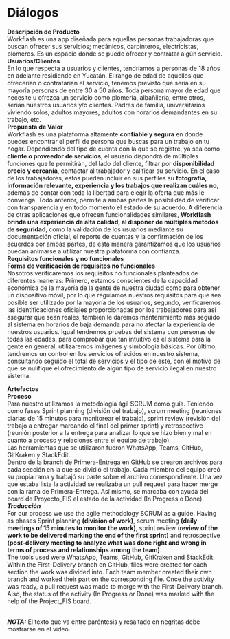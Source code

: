 <h1>Diálogos</h1>

**Descripción de Producto**
<br>
Workflash es una app diseñada para aquellas personas trabajadoras que buscan ofrecer sus servicios; mecánicos, carpinteros, electricistas, plomeros. Es un espacio dónde se puede ofrecer y contratar algún servicio.
<br>
**Usuarios/Clientes**
<br>
En lo que respecta a usuarios y clientes, tendríamos a personas de 18 años en adelante residiendo en Yucatán. El rango de edad de aquellos que ofrecerían o contratarían el servicio, tenemos previsto que sería en su mayoría personas de entre 30 a 50 años. 
Toda persona mayor de edad que necesite u ofrezca un servicio como plomería, albañilería, entre otros, serían nuestros usuarios y/o clientes. Padres de familia, universitarios viviendo solos, adultos mayores, adultos con horarios demandantes en su trabajo, etc. 
<br>
**Propuesta de Valor**
<br>
Workflash es una plataforma altamente **confiable y segura** en donde puedes encontrar el perfil de persona que buscas para un trabajo en tu hogar. Dependiendo del tipo de cuenta con la que se registre, ya sea como **cliente o proveedor de servicios**, el usuario dispondrá de múltiples funciones que le permitirán, del lado del cliente, filtrar por **disponibilidad precio y cercanía**, contactar al trabajador y calificar su servicio. En el caso de los trabajadores, estos pueden incluir en sus perfiles su **fotografía, información relevante, experiencia y los trabajos que realizan cuáles no**, además de contar con toda la libertad para elegir la oferta que más le convenga. Todo anterior, permite a ambas partes la posibilidad de verificar con transparencia y en todo momento el estado de su acuerdo.
A diferencia de otras aplicaciones que ofrecen funcionalidades similares, **Workflash brinda una experiencia de alta calidad, al disponer de múltiples métodos de seguridad**, como la validación de los usuarios mediante su documentación oficial, el reporte de cuentas y la confirmación de los acuerdos por ambas partes, de esta manera garantizamos que los usuarios puedan animarse a utilizar nuestra plataforma con confianza.
<br>
**Requisitos funcionales y no funcionales**<br>
**Forma de verificación de requisitos no funcionales**<br> 
Nosotros verificaremos los requisitos no funcionales planteados de diferentes maneras: Primero, estamos conscientes de la capacidad económica de la mayoría de la gente de nuestra ciudad como para obtener un dispositivo móvil, por lo que regulamos nuestros requisitos para que sea posible ser utilizado por la mayoría de los usuarios, segundo, verificaremos las identificaciones oficiales proporcionadas por los trabajadores para asi asegurar que sean reales, también le daremos mantenimiento más seguido al sistema en horarios de baja demanda para no afectar la experiencia de nuestros usuarios. Igual tendremos pruebas del sistema con personas de todas las edades, para comprobar que tan intuitivo es el sistema para la gente en general, utilizaremos imágenes y simbología básicas. Por último, tendremos un control en los servicios ofrecidos en nuestro sistema, consultando seguido el total de servicios y el tipo de este, con el motivo de que se nulifique el ofrecimiento de algún tipo de servicio ilegal en nuestro sistema.

**Artefactos**<br>
**Proceso**<br>
Para nuestro utilizamos la metodología ágil SCRUM como guía. Teniendo como fases Sprint planning (división del trabajo),  scrum meeting (reuniones diarias de 15 minutos para monitorear el trabajo), sprint review (revisión del trabajo a entregar marcando el final del primer sprint) y retrospective (reunión posterior a la entrega para analizar lo que se hizo bien y mal en cuanto a proceso y relaciones entre el equipo de trabajo).<br> Las herramientas que se utilizaron fueron WhatsApp, Teams, GitHub, GitKraken y StackEdit.<br>Dentro de la branch de Primera-Entrega en GitHub se crearon archivos para cada sección en la que se dividió el trabajo. Cada miembro del equipo creó su propia rama y trabajó su parte sobre el archivo correspondiente. Una vez que estaba lista la actividad se realizaba un pull request para hacer merge con la rama de Primera-Entrega. Así mismo, se marcaba con ayuda del board de Proyecto_FIS el estado de la actividad (In Progress o Done).<br>
***Traducción*** 
<br>For our process we use the agile methodology SCRUM as a guide. Having as phases Sprint planning **(division of work)**, scrum meeting **(daily meetings of 15 minutes to monitor the work)**, sprint review (**review of the work to be delivered marking the end of the first sprint)** and retrospective **(post-delivery meeting to analyze what was done right and wrong in terms of process and relationships among the team)**. <br>The tools used were WhatsApp, Teams, GitHub, GitKraken and StackEdit.<br>Within the First-Delivery branch on GitHub, files were created for each section the work was divided into. Each team member created their own branch and worked their part on the corresponding file. Once the activity was ready, a pull request was made to merge with the First-Delivery branch. Also, the status of the activity (In Progress or Done) was marked with the help of the Project_FIS board.

<br>***NOTA:*** El texto que va entre paréntesis y resaltado en negritas debe mostrarse en el video.

